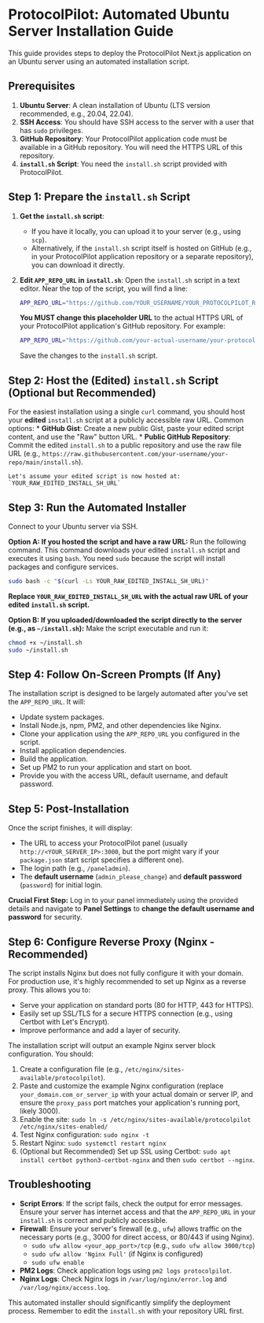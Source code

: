 
# ProtocolPilot: Automated Ubuntu Server Installation Guide

This guide provides steps to deploy the ProtocolPilot Next.js application on an Ubuntu server using an automated installation script.

## Prerequisites

1.  **Ubuntu Server**: A clean installation of Ubuntu (LTS version recommended, e.g., 20.04, 22.04).
2.  **SSH Access**: You should have SSH access to the server with a user that has `sudo` privileges.
3.  **GitHub Repository**: Your ProtocolPilot application code must be available in a GitHub repository. You will need the HTTPS URL of this repository.
4.  **`install.sh` Script**: You need the `install.sh` script provided with ProtocolPilot.

## Step 1: Prepare the `install.sh` Script

1.  **Get the `install.sh` script**:
    *   If you have it locally, you can upload it to your server (e.g., using `scp`).
    *   Alternatively, if the `install.sh` script itself is hosted on GitHub (e.g., in your ProtocolPilot application repository or a separate repository), you can download it directly.

2.  **Edit `APP_REPO_URL` in `install.sh`**:
    Open the `install.sh` script in a text editor. Near the top of the script, you will find a line:
    ```sh
    APP_REPO_URL="https://github.com/YOUR_USERNAME/YOUR_PROTOCOLPILOT_REPO.git" # <<<!!! EDIT THIS LINE !!!>>>
    ```
    **You MUST change this placeholder URL** to the actual HTTPS URL of your ProtocolPilot application's GitHub repository. For example:
    ```sh
    APP_REPO_URL="https://github.com/your-actual-username/your-protocolpilot-app.git"
    ```
    Save the changes to the `install.sh` script.

## Step 2: Host the (Edited) `install.sh` Script (Optional but Recommended)

For the easiest installation using a single `curl` command, you should host your **edited** `install.sh` script at a publicly accessible raw URL.
Common options:
    *   **GitHub Gist**: Create a new public Gist, paste your edited script content, and use the "Raw" button URL.
    *   **Public GitHub Repository**: Commit the edited `install.sh` to a public repository and use the raw file URL (e.g., `https://raw.githubusercontent.com/your-username/your-repo/main/install.sh`).

    Let's assume your edited script is now hosted at: `YOUR_RAW_EDITED_INSTALL_SH_URL`

## Step 3: Run the Automated Installer

Connect to your Ubuntu server via SSH.

**Option A: If you hosted the script and have a raw URL:**
Run the following command. This command downloads your edited `install.sh` script and executes it using `bash`. You need `sudo` because the script will install packages and configure services.

```bash
sudo bash -c "$(curl -Ls YOUR_RAW_EDITED_INSTALL_SH_URL)"
```
**Replace `YOUR_RAW_EDITED_INSTALL_SH_URL` with the actual raw URL of your edited `install.sh` script.**

**Option B: If you uploaded/downloaded the script directly to the server (e.g., as `~/install.sh`):**
Make the script executable and run it:
```bash
chmod +x ~/install.sh
sudo ~/install.sh
```

## Step 4: Follow On-Screen Prompts (If Any)

The installation script is designed to be largely automated after you've set the `APP_REPO_URL`. It will:
*   Update system packages.
*   Install Node.js, npm, PM2, and other dependencies like Nginx.
*   Clone your application using the `APP_REPO_URL` you configured in the script.
*   Install application dependencies.
*   Build the application.
*   Set up PM2 to run your application and start on boot.
*   Provide you with the access URL, default username, and default password.

## Step 5: Post-Installation

Once the script finishes, it will display:
*   The URL to access your ProtocolPilot panel (usually `http://<YOUR_SERVER_IP>:3000`, but the port might vary if your `package.json` start script specifies a different one).
*   The login path (e.g., `/paneladmin`).
*   The **default username** (`admin_please_change`) and **default password** (`password`) for initial login.

**Crucial First Step:**
Log in to your panel immediately using the provided details and navigate to **Panel Settings** to **change the default username and password** for security.

## Step 6: Configure Reverse Proxy (Nginx - Recommended)

The script installs Nginx but does not fully configure it with your domain. For production use, it's highly recommended to set up Nginx as a reverse proxy. This allows you to:
*   Serve your application on standard ports (80 for HTTP, 443 for HTTPS).
*   Easily set up SSL/TLS for a secure HTTPS connection (e.g., using Certbot with Let's Encrypt).
*   Improve performance and add a layer of security.

The installation script will output an example Nginx server block configuration. You should:
1.  Create a configuration file (e.g., `/etc/nginx/sites-available/protocolpilot`).
2.  Paste and customize the example Nginx configuration (replace `your_domain.com_or_server_ip` with your actual domain or server IP, and ensure the `proxy_pass` port matches your application's running port, likely 3000).
3.  Enable the site: `sudo ln -s /etc/nginx/sites-available/protocolpilot /etc/nginx/sites-enabled/`
4.  Test Nginx configuration: `sudo nginx -t`
5.  Restart Nginx: `sudo systemctl restart nginx`
6.  (Optional but Recommended) Set up SSL using Certbot: `sudo apt install certbot python3-certbot-nginx` and then `sudo certbot --nginx`.

## Troubleshooting

*   **Script Errors**: If the script fails, check the output for error messages. Ensure your server has internet access and that the `APP_REPO_URL` in your `install.sh` is correct and publicly accessible.
*   **Firewall**: Ensure your server's firewall (e.g., `ufw`) allows traffic on the necessary ports (e.g., 3000 for direct access, or 80/443 if using Nginx).
    *   `sudo ufw allow <your_app_port>/tcp` (e.g., `sudo ufw allow 3000/tcp`)
    *   `sudo ufw allow 'Nginx Full'` (if Nginx is configured)
    *   `sudo ufw enable`
*   **PM2 Logs**: Check application logs using `pm2 logs protocolpilot`.
*   **Nginx Logs**: Check Nginx logs in `/var/log/nginx/error.log` and `/var/log/nginx/access.log`.

This automated installer should significantly simplify the deployment process. Remember to edit the `install.sh` with your repository URL first.
